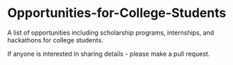 # Opportunities-for-College-Students

A list of opportunities including scholarship programs, internships, and hackathons for college students.

If anyone is interested in sharing details - please make a pull request.
